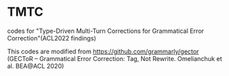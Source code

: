 # TMTC
codes for "Type-Driven Multi-Turn Corrections for Grammatical Error Correction"(ACL2022 findings)

This codes are modified from https://github.com/grammarly/gector (GECToR – Grammatical Error Correction: Tag, Not Rewrite. Omelianchuk et al. BEA@ACL 2020)
